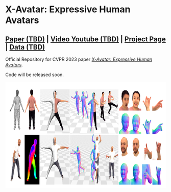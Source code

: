 # X-Avatar: Expressive Human Avatars
## [Paper (TBD)](xxx) | [Video Youtube (TBD)](xxx) | [Project Page](https://skype-line.github.io/projects/X-Avatar/) | [Data (TBD)](xxx)
Official Repository for CVPR 2023 paper [*X-Avatar: Expressive Human Avatars*](xxxx). 

Code will be released soon.

<img src="assets/teaser.png" width="800" height="333"/> 

<!-- ```
@article{shen2023xavatar,
      title={X-Avatar: Expressive Human Avatars},
      author={Shen, Kaiyue and Guo, Chen and Kaufmann, Manuel and Zarate, Juan and Valentin, Julien and Song, Jie and Hilliges, Otmar},    
      journal   = {Computer Vision and Pattern Recognition (CVPR)},
      year      = {2023}
    }
``` -->